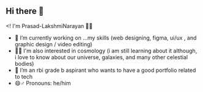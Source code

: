 ## Hi there 👋

<! I'm Prasad-LakshmiNarayan 🧑‍💻

- 🔭 I’m currently working on ...my skills (web designing, figma, ui/ux 
, and graphic design / video editing)
- 🌌🚀 I'm also interested in cosmology (i am still learning about it although, i love to know about our universe, galaxies, and many other celestial bodies)
- 🌱 I’m an rbi grade b aspirant who wants to have a good portfolio related to tech
- 😄♂️ Pronouns: he/him

